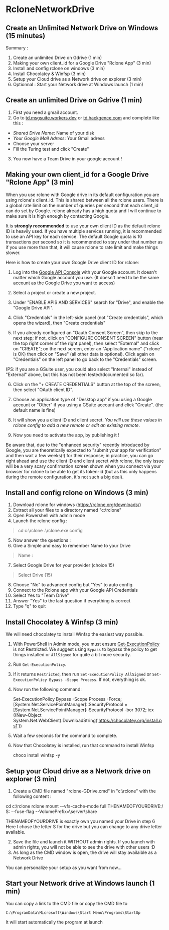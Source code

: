 # RcloneNetworkDrive

## Create an Unlimited Network Drive on Windows (15 minutes)

Summary :
1. Create an unlimited Drive on Gdrive (1 min)
2. Making your own client_id for a Google Drive "Rclone App" (3 min)
3. Install and config rclone on windows (3 min)
4. Install Chocolatey & Winfsp (3 min)
5. Setup your Cloud drive as a Network drive on explorer (3 min)
6.  Optionnal : Start your Network drive at Windows launch (1 min)


## Create an unlimited Drive on Gdrive (1 min)

1. First you need a gmail account. 
2. Go to [td.msgsuite.workers.dev](https://td.msgsuite.workers.dev/ "td.msgsuite.workers.dev")  or  [td.hackgence.com](https://td.hackgence.com/ "td.hackgence.com") and complete like this :

- _Shared Drive Name_: Name of your disk
- _Your Google Mail Adress_: Your Gmail adress
- Choose your server
- Fill the Turing test and click "Create"

3. You now have a Team Drive in your google account !


## Making your own client_id for a Google Drive "Rclone App" (3 min)

When you use rclone with Google drive in its default configuration you are using rclone's client_id. This is shared between all the rclone users. There is a global rate limit on the number of queries per second that each client_id can do set by Google. rclone already has a high quota and I will continue to make sure it is high enough by contacting Google.

It is **strongly recommended** to use your own client ID as the default rclone ID is heavily used. If you have multiple services running, it is recommended to use an API key for each service. The default Google quota is 10 transactions per second so it is recommended to stay under that number as if you use more than that, it will cause rclone to rate limit and make things slower.

Here is how to create your own Google Drive client ID for rclone:

1.  Log into the  [Google API Console](https://console.developers.google.com/)  with your Google account. It doesn't matter which Google account you use. (It doesn't need to be the same account as the Google Drive you want to access)
    
2.  Select a project or create a new project.
    
3.  Under "ENABLE APIS AND SERVICES" search for "Drive", and enable the "Google Drive API".
    
4.  Click "Credentials" in the left-side panel (not "Create credentials", which opens the wizard), then "Create credentials"
    
5.  If you already configured an "Oauth Consent Screen", then skip to the next step; if not, click on "CONFIGURE CONSENT SCREEN" button (near the top right corner of the right panel), then select "External" and click on "CREATE"; on the next screen, enter an "Application name" ("rclone" is OK) then click on "Save" (all other data is optional). Click again on "Credentials" on the left panel to go back to the "Credentials" screen.
    

(PS: if you are a GSuite user, you could also select "Internal" instead of "External" above, but this has not been tested/documented so far).

6.  Click on the "+ CREATE CREDENTIALS" button at the top of the screen, then select "OAuth client ID".
    
7.  Choose an application type of "Desktop app" if you using a Google account or "Other" if you using a GSuite account and click "Create". (the default name is fine)
    
8.  It will show you a client ID and client secret. *You will use these values in rclone config to add a new remote or edit an existing remote*.

9.  Now you need to activate the app, by publishing it !

Be aware that, due to the "enhanced security" recently introduced by Google, you are theoretically expected to "submit your app for verification" and then wait a few weeks(!) for their response; in practice, you can go right ahead and use the client ID and client secret with rclone, the only issue will be a very scary confirmation screen shown when you connect via your browser for rclone to be able to get its token-id (but as this only happens during the remote configuration, it's not such a big deal).


## Install and config rclone on Windows (3 min)

1. Download rclone for windows (https://rclone.org/downloads/)
2. Extract all your files to a directory named "c:\rclone"
3. Open Powershell with admin mode
4. Launch the rclone config :
>    cd c:\rclone
>     .\rclone.exe config
5. Now answer the questions :
6. Give a Simple and easy to remember Name to your Drive
> Name :
7. Select Google Drive for your provider (choice 15)
> Select Drive (15)
8. Choose "No" to advanced config but "Yes" to auto config
9. Connect to the Rclone app with your Google API Credentials 
10. Select Yes to "Team Drive"
11. Answer "Yes" to the last question if everything is correct
12. Type "q" to quit

## Install Chocolatey & Winfsp (3 min)
We will need chocolatey to install Winfsp the easiest way possible.

1. With PowerShell in Admin mode, you must ensure  [Get-ExecutionPolicy](https://go.microsoft.com/fwlink/?LinkID=135170)  is not Restricted. We suggest using  `Bypass`  to bypass the policy to get things installed or  `AllSigned`  for quite a bit more security.
    
 2.  Run  `Get-ExecutionPolicy`. 
 3. If it returns  `Restricted`, then run  `Set-ExecutionPolicy AllSigned`  or  `Set-ExecutionPolicy Bypass -Scope Process`. If not, everything is ok.
2. Now run the following command:

    Set-ExecutionPolicy Bypass -Scope Process -Force; [System.Net.ServicePointManager]::SecurityProtocol = [System.Net.ServicePointManager]::SecurityProtocol -bor 3072; iex ((New-Object System.Net.WebClient).DownloadString('https://chocolatey.org/install.ps1'))
    
3.  Wait a few seconds for the command to complete.
4. Now that Chocolatey is installed, run that command to install Winfsp

    choco install winfsp -y

## Setup your Cloud drive as a Network drive on explorer (3 min)

1. Create a CMD file named "rclone-GDrive.cmd" in "c:\rclone" with the following content : 

cd c:\rclone
rclone mount --vfs-cache-mode full THENAMEOFYOURDRIVE:/ S: --fuse-flag --VolumePrefix=\server\share

THENAMEOFYOURDRIVE is exactly own you named your Drive in step 6
Here I chose the letter S for the drive but you can change to any drive letter available.

2. Save the file and launch it WITHOUT admin rights. If you launch with admin rights, you will not be able to see the drive with other users :D
3. As long as the CMD window is open, the drive will stay availaible as a Network Drive

You can personalize your setup as you want from now...

## Start your Network drive at Windows launch  (1 min)

You can copy a link to the CMD file or copy the CMD file to 

    C:\ProgramData\Microsoft\Windows\Start Menu\Programs\StartUp

It will start automatically the program at launch

